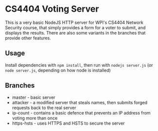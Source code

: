 # CS4404 Voting Server #
This is a very basic NodeJS HTTP server for WPI's CS4404 Network Security course, that simply provides a form for a voter to submit, and displays the results. There are also some variants in the branches that provide other features.

## Usage ##
Install dependencies with `npm install`, then run with `nodejs server.js` (or `node server.js`, depending on how node is installed)

## Branches ##
* master - basic server
* attacker - a modified server that steals names, then submits forged requests back to the real server
* ip-count - contains a basic defence that prevents an IP address from voting more than once
* https-hsts - uses HTTPS and HSTS to secure the server
